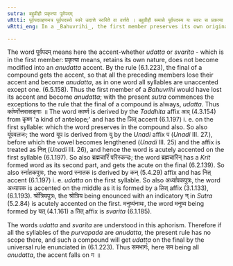 ```yaml
---
sutra: बहुव्रीहौ प्रकृत्या पूर्वपदम्
vRtti: पूर्वपदग्रहणमत्र पूर्वपदस्थे स्वरे उदात्ते स्वरिते वा वर्त्तते । बहुव्रीहौ समासे पूर्वपदस्य यः स्वरः स प्रकत्या भवति, स्वभावेनावतिष्ठते, न विकारमनुदात्तत्वमापद्यते ॥
vRtti_eng: In a _Bahuvrihi_, the first member preserves its own original accent.

---
```

The word पूर्वपदम् means here the accent-whether _udatta_ or _svarita_ - which is in the first member: प्रकृत्या means, retains its own nature, does not become modified into an _anudatta_ accent. By the rule (6.1.223), the final of a compound gets the accent, so that all the preceding members lose their accent and become _anudatta_, as in one word all syllables are unaccented except one. (6.5.158). Thus the first member of a _Bahuvrihi_ would have lost its accent and become _anudatta_; with the present _sutra_ commences the exceptions to the rule that the final of a compound is always, _udatta_. Thus का꣡र्ष्णोत्तरासङ्गाः ॥ The word कार्ष्ण is derived by the _Taddhita_ affix अञ् (4.3.154) from कृष्ण 'a kind of antelope;' and has the ञित् accent (6.1.197) i. e. on the first syllable: which the word preserves in the compound also. So also यू꣡पवलजः; the word यूप is derived from  यु by the _Unadi_ affix प (_Unadi_ III. 27.), before which the vowel becomes lengthened (_Unadi_ III. 25) and the affix is treated as नित् (_Unadi_ III. 26), and hence the word is acutely accented on the first syllable (6.1.197). So also ब्रह्मचारि꣡ परिस्कन्दः; the word ब्रह्मचारिन् has a _Krit_ formed word as its second part, and gets the acute on the final (6.2.139). So also स्ना꣡तकपुत्रः, the word स्नातक is derived by कन् (5.4.29) affix and has नित् accent (6.1.197) i. e. _udatta_ on the first syllable. So also अध्या꣡पकपुत्रः, the word अध्यापक is accented on the middle as it is formed by a लित् affix (3.1.133), (6.1.193). श्रो꣡त्रियपुत्रः, the श्रोत्रिय being enounced with an indicatory न् in _Sutra_ (5.2.84) is acutely accented on the first. मनुष्य॑नाथः, the word मनुष्य being formed by यत् (4.1.161) a तित् affix is _svarita_ (6.1.185).

The words _udatta_ and _svarita_ are understood in this aphorism. Therefore if all the syllables of the _purvapada_ are _anudatta_, the present rule has no scope there, and such a compound will get _udatta_ on the final by the universal rule enunciated in (6.1.223). Thus समभागः꣡, here सम being all _anudatta_, the accent falls on ग ॥